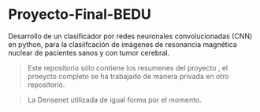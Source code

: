 # Proyecto-Final-BEDU
Desarrollo de un clasificador por redes neuronales convolucionadas (CNN) en python, para la clasiifcación de imágenes de resonancia magnética nuclear de pacientes sanos y con tumor cerebral.


> Este repositorio sólo contiene los resumenes del proyecto , el proeycto completo se ha trabajado de manera privada en otro repositorio.

> La Densenet utilizada de igual forma por el momento.
